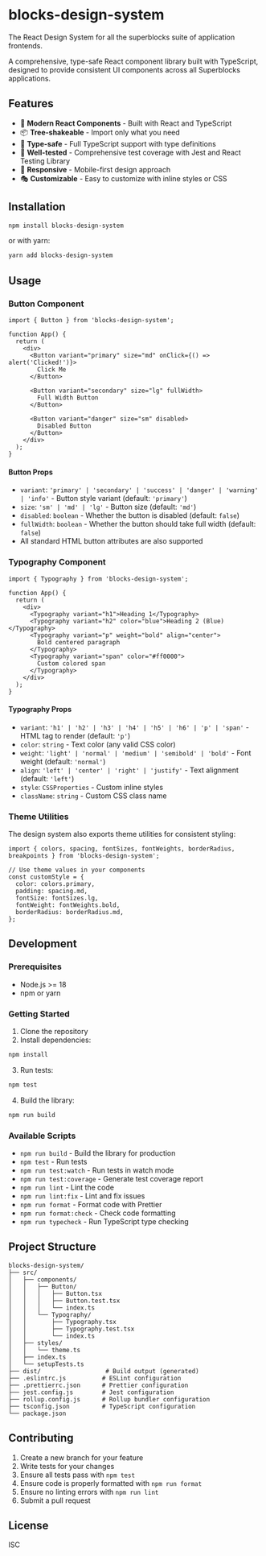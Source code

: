 # blocks-design-system

The React Design System for all the superblocks suite of application frontends.

A comprehensive, type-safe React component library built with TypeScript, designed to provide consistent UI components across all Superblocks applications.

## Features

- 🎨 **Modern React Components** - Built with React and TypeScript
- 📦 **Tree-shakeable** - Import only what you need
- 🎯 **Type-safe** - Full TypeScript support with type definitions
- 🧪 **Well-tested** - Comprehensive test coverage with Jest and React Testing Library
- 📱 **Responsive** - Mobile-first design approach
- 🎭 **Customizable** - Easy to customize with inline styles or CSS

## Installation

```bash
npm install blocks-design-system
```

or with yarn:

```bash
yarn add blocks-design-system
```

## Usage

### Button Component

```tsx
import { Button } from 'blocks-design-system';

function App() {
  return (
    <div>
      <Button variant="primary" size="md" onClick={() => alert('Clicked!')}>
        Click Me
      </Button>
      
      <Button variant="secondary" size="lg" fullWidth>
        Full Width Button
      </Button>
      
      <Button variant="danger" size="sm" disabled>
        Disabled Button
      </Button>
    </div>
  );
}
```

#### Button Props

- `variant`: `'primary' | 'secondary' | 'success' | 'danger' | 'warning' | 'info'` - Button style variant (default: `'primary'`)
- `size`: `'sm' | 'md' | 'lg'` - Button size (default: `'md'`)
- `disabled`: `boolean` - Whether the button is disabled (default: `false`)
- `fullWidth`: `boolean` - Whether the button should take full width (default: `false`)
- All standard HTML button attributes are also supported

### Typography Component

```tsx
import { Typography } from 'blocks-design-system';

function App() {
  return (
    <div>
      <Typography variant="h1">Heading 1</Typography>
      <Typography variant="h2" color="blue">Heading 2 (Blue)</Typography>
      <Typography variant="p" weight="bold" align="center">
        Bold centered paragraph
      </Typography>
      <Typography variant="span" color="#ff0000">
        Custom colored span
      </Typography>
    </div>
  );
}
```

#### Typography Props

- `variant`: `'h1' | 'h2' | 'h3' | 'h4' | 'h5' | 'h6' | 'p' | 'span'` - HTML tag to render (default: `'p'`)
- `color`: `string` - Text color (any valid CSS color)
- `weight`: `'light' | 'normal' | 'medium' | 'semibold' | 'bold'` - Font weight (default: `'normal'`)
- `align`: `'left' | 'center' | 'right' | 'justify'` - Text alignment (default: `'left'`)
- `style`: `CSSProperties` - Custom inline styles
- `className`: `string` - Custom CSS class name

### Theme Utilities

The design system also exports theme utilities for consistent styling:

```tsx
import { colors, spacing, fontSizes, fontWeights, borderRadius, breakpoints } from 'blocks-design-system';

// Use theme values in your components
const customStyle = {
  color: colors.primary,
  padding: spacing.md,
  fontSize: fontSizes.lg,
  fontWeight: fontWeights.bold,
  borderRadius: borderRadius.md,
};
```

## Development

### Prerequisites

- Node.js >= 18
- npm or yarn

### Getting Started

1. Clone the repository
2. Install dependencies:

```bash
npm install
```

3. Run tests:

```bash
npm test
```

4. Build the library:

```bash
npm run build
```

### Available Scripts

- `npm run build` - Build the library for production
- `npm test` - Run tests
- `npm run test:watch` - Run tests in watch mode
- `npm run test:coverage` - Generate test coverage report
- `npm run lint` - Lint the code
- `npm run lint:fix` - Lint and fix issues
- `npm run format` - Format code with Prettier
- `npm run format:check` - Check code formatting
- `npm run typecheck` - Run TypeScript type checking

## Project Structure

```
blocks-design-system/
├── src/
│   ├── components/
│   │   ├── Button/
│   │   │   ├── Button.tsx
│   │   │   ├── Button.test.tsx
│   │   │   └── index.ts
│   │   └── Typography/
│   │       ├── Typography.tsx
│   │       ├── Typography.test.tsx
│   │       └── index.ts
│   ├── styles/
│   │   └── theme.ts
│   ├── index.ts
│   └── setupTests.ts
├── dist/                  # Build output (generated)
├── .eslintrc.js          # ESLint configuration
├── .prettierrc.json      # Prettier configuration
├── jest.config.js        # Jest configuration
├── rollup.config.js      # Rollup bundler configuration
├── tsconfig.json         # TypeScript configuration
└── package.json
```

## Contributing

1. Create a new branch for your feature
2. Write tests for your changes
3. Ensure all tests pass with `npm test`
4. Ensure code is properly formatted with `npm run format`
5. Ensure no linting errors with `npm run lint`
6. Submit a pull request

## License

ISC
